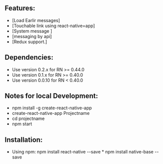 ##  Features:
* [Load Earlir messages]
* [Touchable link using react-native=app]
* [System message ]
* [messaging by api]
* [Redux support.]

## Dependencies:
* Use version 0.2.x for RN >= 0.44.0
* Use version 0.1.x for RN >= 0.40.0
* Use version 0.0.10 for RN < 0.40.0

## Notes for local Development:
* npm install -g create-react-native-app
* create-react-native-app Projectname
* cd projectname
* npm start

## Installation:
* Using npm: npm install react-native --save
            *  npm install native-base --save




